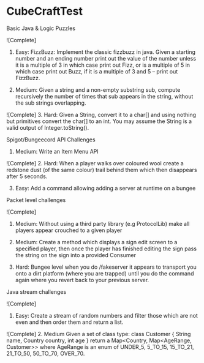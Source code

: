 # CubeCraftTest

Basic Java & Logic Puzzles

![Complete]
1. Easy: FizzBuzz: Implement the classic fizzbuzz in java. Given a starting number and an ending number print out the value of the number unless it is a multiple of 3 in which case print out Fizz, or is a multiple of 5 in which case print out Buzz, if it is a multiple of 3 and 5 – print out FizzBuzz.

2. Medium: Given a string and a non-empty substring sub, compute recursively the number of times that sub appears in the string, without the sub strings overlapping.

![Complete]
3. Hard: Given a String, convert it to a char[] and using nothing but primitives convert the char[] to an int. You may assume the String is a valid output of Integer.toString().

Spigot/Bungeecord API Challenges

1. Medium: Write an Item Menu API

![Complete]
2. Hard: When a player walks over coloured wool create a redstone dust (of the same colour) trail behind them which then disappears after 5 seconds.

3. Easy: Add a command allowing adding a server at runtime on a bungee

Packet level challenges

![Complete]
1. Medium: Without using a third party library (e.g ProtocolLib) make all players appear crouched to a given player

2. Medium: Create a method which displays a sign edit screen to a specified player, then once the player has finished editing the sign pass the string on the sign into a provided Consumer

3. Hard: Bungee level when you do /fakeserver it appears to transport you onto a dirt platform (where you are trapped) until you do the command again where you revert back to your previous server.

Java stream challenges

![Complete]
1. Easy: Create a stream of random numbers and filter those which are not even and then order them and return a list.

![Complete]
2. Medium Given a set of class type: class Customer { String name, Country country, int age } return a Map<Country, Map<AgeRange, Customer>> where AgeRange is an enum of UNDER_5, 5_TO_15, 15_TO_21, 21_TO_50, 50_TO_70, OVER_70.
